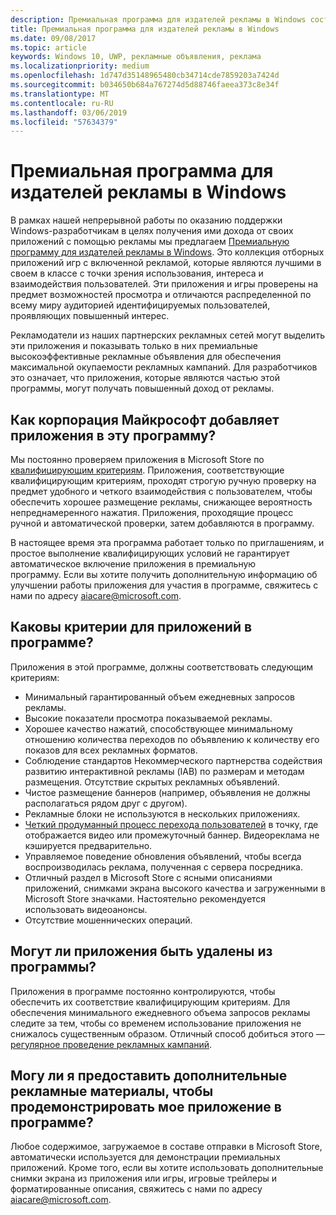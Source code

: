 ```yaml
---
description: Премиальная программа для издателей рекламы в Windows состоит из проверенной коллекции приложений с включенной рекламой, в которых партнерские рекламные сети могут целевым образом размещать премиальные высокодоходные объявления. Приложения в этой программе являются лучшими в своем классе с точки зрения использования, интереса и взаимодействия пользователей.
title: Премиальная программа для издателей рекламы в Windows
ms.date: 09/08/2017
ms.topic: article
keywords: Windows 10, UWP, рекламные объявления, реклама
ms.localizationpriority: medium
ms.openlocfilehash: 1d747d35148965480cb34714cde7859203a7424d
ms.sourcegitcommit: b034650b684a767274d5d88746faeea373c8e34f
ms.translationtype: MT
ms.contentlocale: ru-RU
ms.lasthandoff: 03/06/2019
ms.locfileid: "57634379"
---
```

# <a name="windows-premium-ads-publishers-program"></a>Премиальная программа для издателей рекламы в Windows

В рамках нашей непрерывной работы по оказанию поддержки Windows-разработчикам в целях получения ими дохода от своих приложений с помощью рекламы мы предлагаем [Премиальную программу для издателей рекламы в Windows](https://www.windowspremiumapps.com). Это коллекция отборных приложений игр с включенной рекламой, которые являются лучшими в своем в классе с точки зрения использования, интереса и взаимодействия пользователей. Эти приложения и игры проверены на предмет возможностей просмотра и отличаются распределенной по всему миру аудиторией идентифицируемых пользователей, проявляющих повышенный интерес.

Рекламодатели из наших партнерских рекламных сетей могут выделить эти приложения и показывать только в них премиальные высокоэффективные рекламные объявления для обеспечения максимальной окупаемости рекламных кампаний. Для разработчиков это означает, что приложения, которые являются частью этой программы, могут получать повышенный доход от рекламы.

## <a name="how-does-microsoft-add-apps-to-this-program"></a>Как корпорация Майкрософт добавляет приложения в эту программу? 

Мы постоянно проверяем приложения в Microsoft Store по [квалифицирующим критериям](#what-are-the-criteria-for-apps-in-the-program). Приложения, соответствующие квалифицирующим критериям, проходят строгую ручную проверку на предмет удобного и четкого взаимодействия с пользователем, чтобы обеспечить хорошее размещение рекламы, снижающее вероятность непреднамеренного нажатия. Приложения, проходящие процесс ручной и автоматической проверки, затем добавляются в программу.

В настоящее время эта программа работает только по приглашениям, и простое выполнение квалифицирующих условий не гарантирует автоматическое включение приложения в премиальную программу. Если вы хотите получить дополнительную информацию об улучшении работы приложения для участия в программе, свяжитесь с нами по адресу aiacare@microsoft.com.

## <a name="what-are-the-criteria-for-apps-in-the-program"></a>Каковы критерии для приложений в программе?

Приложения в этой программе, должны соответствовать следующим критериям:

* Минимальный гарантированный объем ежедневных запросов рекламы. 
* Высокие показатели просмотра показываемой рекламы. 
* Хорошее качество нажатий, способствующее минимальному отношению количества переходов по объявлению к количеству его показов для всех рекламных форматов. 
* Соблюдение стандартов Некоммерческого партнерства содействия развитию интерактивной рекламы (IAB) по размерам и методам размещения. Отсутствие скрытых рекламных объявлений.
* Чистое размещение баннеров (например, объявления не должны располагаться рядом друг с другом).
* Рекламные блоки не используются в нескольких приложениях.
* [Четкий продуманный процесс перехода пользователей](https://blogs.windows.com/buildingapps/2017/08/31/best-practices-using-video-ads-windows-apps/) в точку, где отображается видео или промежуточный баннер. Видеореклама не кэшируется предварительно. 
* Управляемое поведение обновления объявлений, чтобы всегда воспроизводилась реклама, полученная с сервера посредника.
* Отличный раздел в Microsoft Store с ясными описаниями приложений, снимками экрана высокого качества и загруженными в Microsoft Store значками. Настоятельно рекомендуется использовать видеоанонсы.
* Отсутствие мошеннических операций.

## <a name="can-apps-get-removed-from-the-program"></a>Могут ли приложения быть удалены из программы?

Приложения в программе постоянно контролируются, чтобы обеспечить их соответствие квалифицирующим критериям. Для обеспечения минимального ежедневного объема запросов рекламы следите за тем, чтобы со временем использование приложения не снижалось существенным образом. Отличный способ добиться этого — [регулярное проведение рекламных кампаний](https://developer.microsoft.com/en-us/store/promote-your-apps).

## <a name="can-i-provide-additional-marketing-material-to-showcase-my-app-in-the-program"></a>Могу ли я предоставить дополнительные рекламные материалы, чтобы продемонстрировать мое приложение в программе? 

Любое содержимое, загружаемое в составе отправки в Microsoft Store, автоматически используется для демонстрации премиальных приложений. Кроме того, если вы хотите использовать дополнительные снимки экрана из приложения или игры, игровые трейлеры и форматированные описания, свяжитесь с нами по адресу aiacare@microsoft.com.
